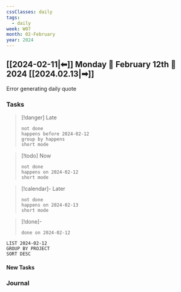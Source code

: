 ```yaml
---
cssClasses: daily
tags:
  - daily
week: W07
month: 02-February
year: 2024
---
```


## [[2024-02-11|⬅]] Monday 🔹 February 12th 🔹 2024 [[2024.02.13|➡]]

Error generating daily quote

### Tasks

> [!danger] Late
> ```tasks
> not done
> happens before 2024-02-12
> group by happens
> short mode
> ```

> [!todo] Now
> ```tasks
> not done
> happens on 2024-02-12
> short mode
> ```

> [!calendar]- Later
> ```tasks
> not done
> happens on 2024-02-13
> short mode
> ```

> [!done]-
> ```tasks
> done on 2024-02-12
> ```

```toggl
LIST 2024-02-12
GROUP BY PROJECT
SORT DESC
```

#### New Tasks

### Journal
